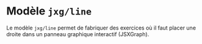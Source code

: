 # Modèle `jxg/line`

Le modèle `jxg/line` permet de fabriquer des exercices où il faut placer une droite dans un panneau graphique interactif (JSXGraph).
